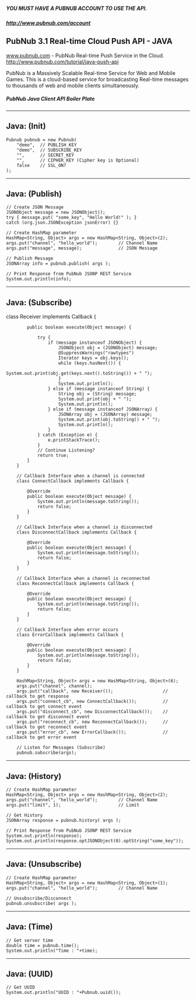 
##### YOU MUST HAVE A PUBNUB ACCOUNT TO USE THE API.
##### http://www.pubnub.com/account

## PubNub 3.1 Real-time Cloud Push API - JAVA

www.pubnub.com - PubNub Real-time Push Service in the Cloud. 
http://www.pubnub.com/tutorial/java-push-api

PubNub is a Massively Scalable Real-time Service for Web and Mobile Games.
This is a cloud-based service for broadcasting Real-time messages
to thousands of web and mobile clients simultaneously.

##### PubNub Java Client API Boiler Plate

-------------------------------------------------------------------------------
Java: (Init)
-------------------------------------------------------------------------------

    Pubnub pubnub = new Pubnub(
        "demo",  // PUBLISH_KEY
        "demo",  // SUBSCRIBE_KEY
        "",      // SECRET_KEY
        "",      // CIPHER_KEY (Cipher key is Optional)
        false    // SSL_ON?
    );


-------------------------------------------------------------------------------
Java: (Publish)
-------------------------------------------------------------------------------

    // Create JSON Message
    JSONObject message = new JSONObject();
    try { message.put( "some_key", "Hello World!" ); }
    catch (org.json.JSONException jsonError) {}

    // Create HashMap parameter
    HashMap<String, Object> args = new HashMap<String, Object>(2);
    args.put("channel", "hello_world");        // Channel Name
    args.put("message", message);              // JSON Message
    
    // Publish Message
    JSONArray info = pubnub.publish( args );

    // Print Response from PubNub JSONP REST Service
    System.out.println(info);


-------------------------------------------------------------------------------
Java: (Subscribe)
-------------------------------------------------------------------------------

   class Receiver implements Callback {

            public boolean execute(Object message) {

                try {
                    if (message instanceof JSONObject) {
                        JSONObject obj = (JSONObject) message;
                        @SuppressWarnings("rawtypes")
						Iterator keys = obj.keys();
                        while (keys.hasNext()) {
                            System.out.print(obj.get(keys.next().toString()) + " ");
                        }
                        System.out.println();
                    } else if (message instanceof String) {
                        String obj = (String) message;
                        System.out.print(obj + " ");
                        System.out.println();
                    } else if (message instanceof JSONArray) {
                        JSONArray obj = (JSONArray) message;
                        System.out.print(obj.toString() + " ");
                        System.out.println();
                    }
                } catch (Exception e) {
                    e.printStackTrace();
                }
                // Continue Listening?
                return true;
            }
        }

        // Callback Interface when a channel is connected
        class ConnectCallback implements Callback {

			@Override
			public boolean execute(Object message) {
				System.out.println(message.toString());
				return false;
			}
        }

        // Callback Interface when a channel is disconnected
        class DisconnectCallback implements Callback {

			@Override
			public boolean execute(Object message) {
				System.out.println(message.toString());
				return false;
			}
        }

        // Callback Interface when a channel is reconnected
        class ReconnectCallback implements Callback {

			@Override
			public boolean execute(Object message) {
				System.out.println(message.toString());
				return false;
			}
        }

        // Callback Interface when error occurs
        class ErrorCallback implements Callback {

			@Override
			public boolean execute(Object message) {
				System.out.println(message.toString());
				return false;
			}
        }

        HashMap<String, Object> args = new HashMap<String, Object>(6);
        args.put("channel", channel);
        args.put("callback", new Receiver());					// callback to get response
        args.put("connect_cb", new ConnectCallback());			// callback to get connect event
        args.put("disconnect_cb", new DisconnectCallback());	// callback to get disconnect event
        args.put("reconnect_cb", new ReconnectCallback());		// callback to get reconnect event
        args.put("error_cb", new ErrorCallback());				// callback to get error event

        // Listen for Messages (Subscribe)
        pubnub.subscribe(args);

------------------------------------------------------------------------------
Java: (History)
-------------------------------------------------------------------------------

    // Create HashMap parameter
    HashMap<String, Object> args = new HashMap<String, Object>(2);
    args.put("channel", "hello_world");        // Channel Name
    args.put("limit", 1);                      // Limit
    
    // Get History
    JSONArray response = pubnub.history( args );

    // Print Response from PubNub JSONP REST Service
    System.out.println(response);
    System.out.println(response.optJSONObject(0).optString("some_key"));

-------------------------------------------------------------------------------
Java: (Unsubscribe)
-------------------------------------------------------------------------------

    // Create HashMap parameter
    HashMap<String, Object> args = new HashMap<String, Object>(1);
    args.put("channel", "hello_world");        // Channel Name
        
    // Unsubscribe/Disconnect
    pubnub.unsubscribe( args );

-------------------------------------------------------------------------------
Java: (Time)
-------------------------------------------------------------------------------

    // Get server time
    double time = pubnub.time();
    System.out.println("Time : "+time);

-------------------------------------------------------------------------------
Java: (UUID)
-------------------------------------------------------------------------------

    // Get UUID
    System.out.println("UUID : "+Pubnub.uuid());

